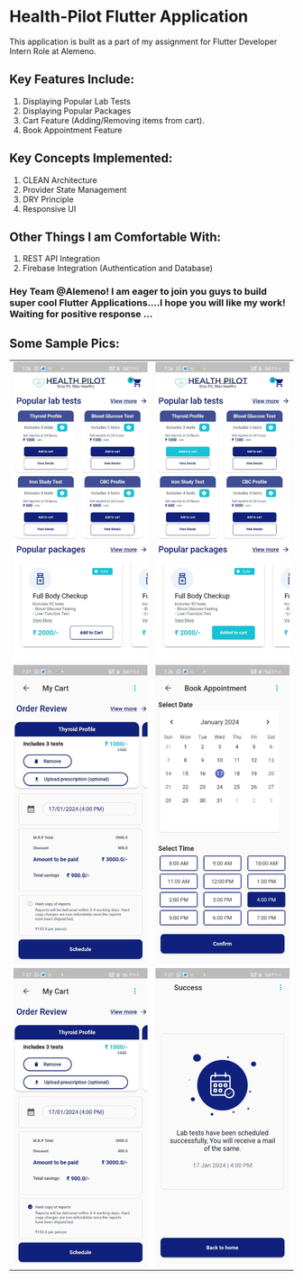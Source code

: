 # Health-Pilot Flutter Application

This application is built as a part of my assignment for Flutter Developer Intern Role at Alemeno.

## Key Features Include:

1) Displaying Popular Lab Tests
2) Displaying Popular Packages
3) Cart Feature (Adding/Removing items from cart).
4) Book Appointment Feature

## Key Concepts Implemented:

1) CLEAN Architecture
2) Provider State Management
3) DRY Principle
4) Responsive UI 

## Other Things I am Comfortable With:

1) REST API Integration
2) Firebase Integration (Authentication and Database)

### Hey Team @Alemeno! I am eager to join you guys to build super cool Flutter Applications....I hope you will like my work! Waiting for positive response ...

## Some Sample Pics:

<table>
  <tr>
    <td><img src="sample_images/healthpilot1.jfif" alt="Health Pilot Image 1"></td>
    <td><img src="sample_images/healthpilot2.jfif" alt="Health Pilot Image 2"></td>
  </tr>
  <tr>
    <td><img src="sample_images/healthpilot3.jfif" alt="Health Pilot Image 3"></td>
    <td><img src="sample_images/healthpilot4.jfif" alt="Health Pilot Image 4"></td>
  </tr>
  <tr>
    <td><img src="sample_images/healthpilot5.jfif" alt="Health Pilot Image 5"></td>
    <td><img src="sample_images/healthpilot6.jfif" alt="Health Pilot Image 6"></td>
  </tr>
</table>
